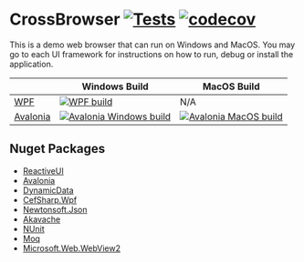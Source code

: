 # CrossBrowser [![Tests](https://github.com/jeromemanzano/WebBrowser/actions/workflows/test.yml/badge.svg)](https://github.com/jeromemanzano/WebBrowser/actions/workflows/test.yml) [![codecov](https://codecov.io/gh/jeromemanzano/WebBrowser/branch/main/graph/badge.svg?token=AZIZO82XAF)](https://codecov.io/gh/jeromemanzano/WebBrowser)
This is a demo web browser that can run on Windows and MacOS. You may go to each UI framework for instructions on how to run, debug or install the application.

|                                                                             | Windows Build                                                                                                              | MacOS Build |
|-----------------------------------------------------------------------------|----------------------------------------------------------------------------------------------------------------------------|-------------|
| [WPF](https://github.com/jeromemanzano/WebBrowser/tree/main/CrossBrowser.WPF) | [![WPF build](https://github.com/jeromemanzano/WebBrowser/actions/workflows/wpf-build.yml/badge.svg)](https://github.com/jeromemanzano/WebBrowser/actions/workflows/wpf-build.yml) | N/A         |
| [Avalonia](https://github.com/jeromemanzano/WebBrowser/tree/main/CrossBrowser.Avalonia)                                                                | [![Avalonia Windows build](https://github.com/jeromemanzano/WebBrowser/actions/workflows/avalonia-win-build.yml/badge.svg)](https://github.com/jeromemanzano/WebBrowser/actions/workflows/avalonia-win-build.yml)              | [![Avalonia MacOS build](https://github.com/jeromemanzano/WebBrowser/actions/workflows/avalonia-mac-build.yml/badge.svg)](https://github.com/jeromemanzano/WebBrowser/actions/workflows/avalonia-mac-build.yml)       |




## Nuget Packages
- [ReactiveUI](https://www.nuget.org/packages/ReactiveUI)
- [Avalonia](https://www.nuget.org/packages/Avalonia/)
- [DynamicData](https://www.nuget.org/packages/DynamicData/)
- [CefSharp.Wpf](https://www.nuget.org/packages/CefSharp.Wpf)
- [Newtonsoft.Json](https://www.nuget.org/packages/Newtonsoft.Json)
- [Akavache](https://www.nuget.org/packages/akavache)
- [NUnit](https://www.nuget.org/packages/NUnit)
- [Moq](https://www.nuget.org/packages/Moq)
- [Microsoft.Web.WebView2](https://www.nuget.org/packages/Microsoft.Web.WebView2)
